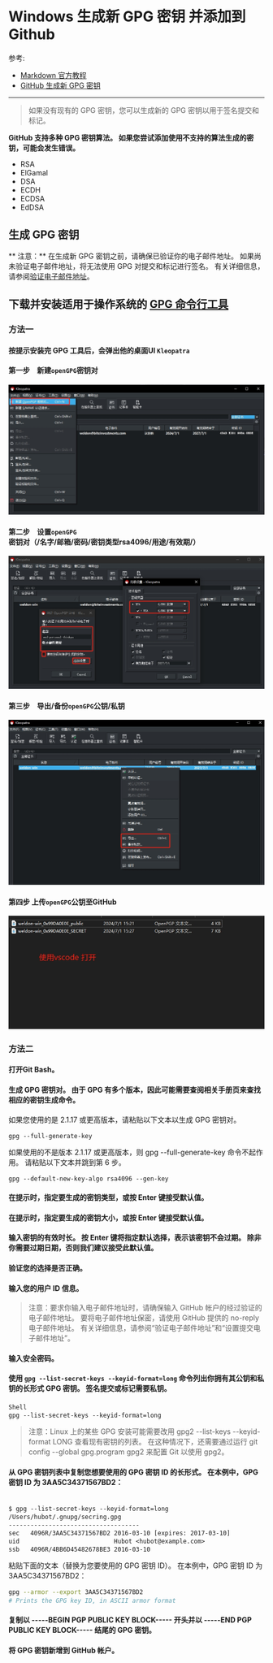 # Windows 生成新 GPG 密钥 并添加到 Github

参考:

- [Markdown 官方教程](https://markdown.com.cn/basic-syntax/images.html)
- [GitHub 生成新 GPG 密钥](https://docs.github.com/zh/authentication/managing-commit-signature-verification/generating-a-new-gpg-key?platform=windows)

---------------

>如果没有现有的 GPG 密钥，您可以生成新的 GPG 密钥以用于签名提交和标记。

**GitHub 支持多种 GPG 密钥算法。 如果您尝试添加使用不支持的算法生成的密钥，可能会发生错误。**

- RSA
- ElGamal
- DSA
- ECDH
- ECDSA
- EdDSA

## 生成 GPG 密钥
** 注意：**
在生成新 GPG 密钥之前，请确保已验证你的电子邮件地址。 如果尚未验证电子邮件地址，将无法使用 GPG 对提交和标记进行签名。
有关详细信息，请参阅[验证电子邮件地址](https://docs.github.com/zh/account-and-profile/setting-up-and-managing-your-personal-account-on-github/managing-email-preferences/verifying-your-email-address)。

## 下载并安装适用于操作系统的 [GPG 命令行工具](https://www.gnupg.org/download/) 

### 方法一

#### 按提示安装完 GPG 工具后，会弹出他的桌面UI `Kleopatra`

#### 第一步　新建`openGPG`密钥对
![新建openGPG密钥对](./image/1_create.png)

#### 第二步　设置`openGPG`密钥对（/名字/邮箱/密码/密钥类型rsa4096/用途/有效期/）
![设置openGPG密钥对](./image/2_config.png)

#### 第三步　导出/备份`openGPG`公钥/私钥
![导出openGPG密钥对](./image/3_export.png)

#### 第四步 上传`openGPG`公钥至GitHub
![上传openGPG密钥对](./image/4_upload.png)



### 方法二

#### 打开Git Bash。

#### 生成 GPG 密钥对。 由于 GPG 有多个版本，因此可能需要查阅相关手册页来查找相应的密钥生成命令。

如果您使用的是 2.1.17 或更高版本，请粘贴以下文本以生成 GPG 密钥对。

```Shell
gpg --full-generate-key
```

如果使用的不是版本 2.1.17 或更高版本，则 gpg --full-generate-key 命令不起作用。 请粘贴以下文本并跳到第 6 步。

```Shell
gpg --default-new-key-algo rsa4096 --gen-key
```

#### 在提示时，指定要生成的密钥类型，或按 Enter 键接受默认值。

#### 在提示时，指定要生成的密钥大小，或按 Enter 键接受默认值。

#### 输入密钥的有效时长。 按 Enter 键将指定默认选择，表示该密钥不会过期。 除非你需要过期日期，否则我们建议接受此默认值。

#### 验证您的选择是否正确。

#### 输入您的用户 ID 信息。

> 注意：要求你输入电子邮件地址时，请确保输入 GitHub 帐户的经过验证的电子邮件地址。 要将电子邮件地址保密，请使用 GitHub 提供的 no-reply 电子邮件地址。 有关详细信息，请参阅“验证电子邮件地址”和“设置提交电子邮件地址”。

#### 输入安全密码。

#### 使用 `gpg --list-secret-keys --keyid-format=long` 命令列出你拥有其公钥和私钥的长形式 GPG 密钥。 签名提交或标记需要私钥。

```
Shell
gpg --list-secret-keys --keyid-format=long
```

>注意：Linux 上的某些 GPG 安装可能需要改用 gpg2 --list-keys --keyid-format LONG 查看现有密钥的列表。 在这种情况下，还需要通过运行 git config --global gpg.program gpg2 来配置 Git 以使用 gpg2。

#### 从 GPG 密钥列表中复制您想要使用的 GPG 密钥 ID 的长形式。 在本例中，GPG 密钥 ID 为 3AA5C34371567BD2：

```Shell

$ gpg --list-secret-keys --keyid-format=long
/Users/hubot/.gnupg/secring.gpg
------------------------------------
sec   4096R/3AA5C34371567BD2 2016-03-10 [expires: 2017-03-10]
uid                          Hubot <hubot@example.com>
ssb   4096R/4BB6D45482678BE3 2016-03-10
```

粘贴下面的文本（替换为您要使用的 GPG 密钥 ID）。 在本例中，GPG 密钥 ID 为 3AA5C34371567BD2：

```bash
gpg --armor --export 3AA5C34371567BD2
# Prints the GPG key ID, in ASCII armor format
```

#### 复制以 -----BEGIN PGP PUBLIC KEY BLOCK----- 开头并以 -----END PGP PUBLIC KEY BLOCK----- 结尾的 GPG 密钥。

#### 将 GPG 密钥新增到 GitHub 帐户。